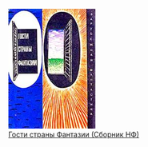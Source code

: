 ![](Гости%20страны%20Фантазии%20(Сборник%20НФ).jpg)  
[Гости страны Фантазии (Сборник НФ)](Гости%20страны%20Фантазии%20(Сборник%20НФ).md)
